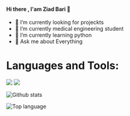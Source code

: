 #### Hi there , I'am Ziad Bari 👋


- 🔭 I’m currently looking for projeckts
- 🔭 I’m currently medical engineering student
- 🌱 I’m currently learning python
- 💬 Ask me about Everything

# Languages and Tools:
<img src="https://img.shields.io/badge/-HTML-e34f26?logo=html5&logoColor=fff">

<img src="https://img.shields.io/badge/-CSS-1572B6?logo=css3&logoColor=fff">

![Github stats](https://github-readme-stats.vercel.app/api?username=zbari023&count_private=true&show_icons=true&theme=radical)

![Top language](https://github-readme-stats.vercel.app/api/top-langs/?username=zbari023&show_icons=true&theme=radical)

